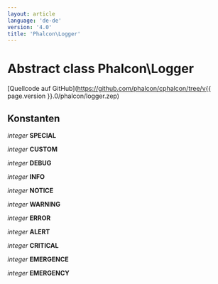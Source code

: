 ```yaml
---
layout: article
language: 'de-de'
version: '4.0'
title: 'Phalcon\Logger'
---
```

# Abstract class **Phalcon\Logger**

[Quellcode auf GitHub](https://github.com/phalcon/cphalcon/tree/v{{ page.version }}.0/phalcon/logger.zep)

## Konstanten

*integer* **SPECIAL**

*integer* **CUSTOM**

*integer* **DEBUG**

*integer* **INFO**

*integer* **NOTICE**

*integer* **WARNING**

*integer* **ERROR**

*integer* **ALERT**

*integer* **CRITICAL**

*integer* **EMERGENCE**

*integer* **EMERGENCY**